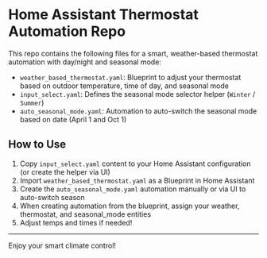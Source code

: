 # Home Assistant Thermostat Automation Repo

This repo contains the following files for a smart, weather-based thermostat automation with day/night and seasonal mode:

- `weather_based_thermostat.yaml`: Blueprint to adjust your thermostat based on outdoor temperature, time of day, and seasonal mode
- `input_select.yaml`: Defines the seasonal mode selector helper (`Winter` / `Summer`)
- `auto_seasonal_mode.yaml`: Automation to auto-switch the seasonal mode based on date (April 1 and Oct 1)
  
## How to Use

1. Copy `input_select.yaml` content to your Home Assistant configuration (or create the helper via UI)
2. Import `weather_based_thermostat.yaml` as a Blueprint in Home Assistant
3. Create the `auto_seasonal_mode.yaml` automation manually or via UI to auto-switch season
4. When creating automation from the blueprint, assign your weather, thermostat, and seasonal_mode entities
5. Adjust temps and times if needed!

---

Enjoy your smart climate control!